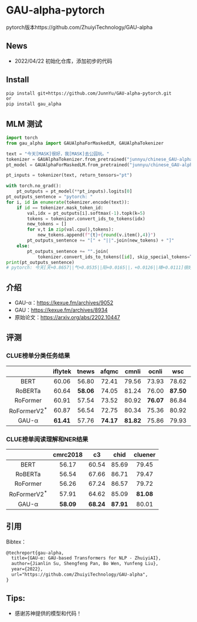 # GAU-alpha-pytorch
pytorch版本https://github.com/ZhuiyiTechnology/GAU-alpha

## News
- 2022/04/22 初始化仓库，添加初步的代码 


## Install
```bash
pip install git+https://github.com/JunnYu/GAU-alpha-pytorch.git
or
pip install gau_alpha
```

## MLM 测试
```python
import torch
from gau_alpha import GAUAlphaForMaskedLM, GAUAlphaTokenizer

text = "今天[MASK]很好，我[MASK]去公园玩。"
tokenizer = GAUAlphaTokenizer.from_pretrained("junnyu/chinese_GAU-alpha-char_L-24_H-768")
pt_model = GAUAlphaForMaskedLM.from_pretrained("junnyu/chinese_GAU-alpha-char_L-24_H-768")

pt_inputs = tokenizer(text, return_tensors="pt")

with torch.no_grad():
    pt_outputs = pt_model(**pt_inputs).logits[0]
pt_outputs_sentence = "pytorch: "
for i, id in enumerate(tokenizer.encode(text)):
    if id == tokenizer.mask_token_id:
        val,idx = pt_outputs[i].softmax(-1).topk(k=5)
        tokens = tokenizer.convert_ids_to_tokens(idx)
        new_tokens = []
        for v,t in zip(val.cpu(),tokens):
            new_tokens.append(f"{t}+{round(v.item(),4)}")
        pt_outputs_sentence += "[" + "||".join(new_tokens) + "]"
    else:
        pt_outputs_sentence += "".join(
            tokenizer.convert_ids_to_tokens([id], skip_special_tokens=True))
print(pt_outputs_sentence)
# pytorch: 今天[天+0.8657||气+0.0535||阳+0.0165||，+0.0126||晴+0.0111]很好，我[要+0.4619||想+0.4352||又+0.0252||就+0.0157||跑+0.0064]去公园玩。
```


## 介绍

- GAU-α：https://kexue.fm/archives/9052
- GAU：https://kexue.fm/archives/8934
- 原始论文：https://arxiv.org/abs/2202.10447

## 评测

### CLUE榜单分类任务结果

|         | iflytek | tnews | afqmc | cmnli | ocnli | wsc | csl | 
| :-----: | :-----: | :---: | :---: | :---: | :---: | :---: | :---: | 
| BERT | 60.06 | 56.80 | 72.41 | 79.56 | 73.93 | 78.62 | 83.93 | 
| RoBERTa | 60.64 | **58.06** | 74.05 | 81.24 | 76.00 | **87.50** | 84.50 | 
| RoFormer | 60.91 | 57.54 | 73.52 | 80.92 | **76.07** | 86.84 | 84.63 | 
| RoFormerV2<sup>*</sup> | 60.87 | 56.54 | 72.75 | 80.34 | 75.36 | 80.92 | 84.67 | 
| GAU-α | **61.41** | 57.76 | **74.17** | **81.82** | 75.86 | 79.93 | **85.67** | 

### CLUE榜单阅读理解和NER结果

|         | cmrc2018 | c3 | chid | cluener |
| :-----: | :-----: | :---: | :---: | :---: | 
| BERT | 56.17 | 60.54 | 85.69 | 79.45 |
| RoBERTa | 56.54 | 67.66 | 86.71 | 79.47 |
| RoFormer | 56.26 | 67.24 | 86.57 | 79.72 |
| RoFormerV2<sup>*</sup> | 57.91 | 64.62 | 85.09 | **81.08** |
| GAU-α | **58.09** | **68.24** | **87.91** | 80.01 |

## 引用
Bibtex：

```tex
@techreport{gau-alpha,
  title={GAU-α: GAU-based Transformers for NLP - ZhuiyiAI},
  author={Jianlin Su, Shengfeng Pan, Bo Wen, Yunfeng Liu},
  year={2022},
  url="https://github.com/ZhuiyiTechnology/GAU-alpha",
}
```

## Tips:
- 感谢苏神提供的模型和代码！